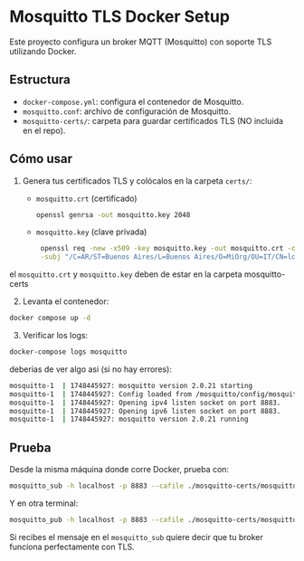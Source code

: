 # Mosquitto TLS Docker Setup

Este proyecto configura un broker MQTT (Mosquitto) con soporte TLS utilizando Docker.

## Estructura

- `docker-compose.yml`: configura el contenedor de Mosquitto.
- `mosquitto.conf`: archivo de configuración de Mosquitto.
- `mosquitto-certs/`: carpeta para guardar certificados TLS (NO incluida en el repo).

## Cómo usar

1. Genera tus certificados TLS y colócalos en la carpeta `certs/`:
   - `mosquitto.crt` (certificado)
       ```bash
      openssl genrsa -out mosquitto.key 2048
       
   - `mosquitto.key` (clave privada)
     
     ```bash
      openssl req -new -x509 -key mosquitto.key -out mosquitto.crt -days 365 \
      -subj "/C=AR/ST=Buenos Aires/L=Buenos Aires/O=MiOrg/OU=IT/CN=localhost"

  el `mosquitto.crt` y `mosquitto.key` deben de estar en la carpeta mosquitto-certs

2. Levanta el contenedor:

```bash
docker compose up -d
```

3. Verificar los logs:

```bash
docker-compose logs mosquitto
```

deberias de ver algo asi (si no hay errores):

```bash
mosquitto-1  | 1748445927: mosquitto version 2.0.21 starting
mosquitto-1  | 1748445927: Config loaded from /mosquitto/config/mosquitto.conf.
mosquitto-1  | 1748445927: Opening ipv4 listen socket on port 8883.
mosquitto-1  | 1748445927: Opening ipv6 listen socket on port 8883.
mosquitto-1  | 1748445927: mosquitto version 2.0.21 running
```

## Prueba
Desde la misma máquina donde corre Docker, prueba con:
```bash
mosquitto_sub -h localhost -p 8883 --cafile ./mosquitto-certs/mosquitto.crt -t "test/topic" -d
```
Y en otra terminal:
```bash
mosquitto_pub -h localhost -p 8883 --cafile ./mosquitto-certs/mosquitto.crt -t "test/topic" -m "¡Hola TLS!"
```

Si recibes el mensaje en el `mosquitto_sub` quiere decir que tu broker funciona perfectamente con TLS.
